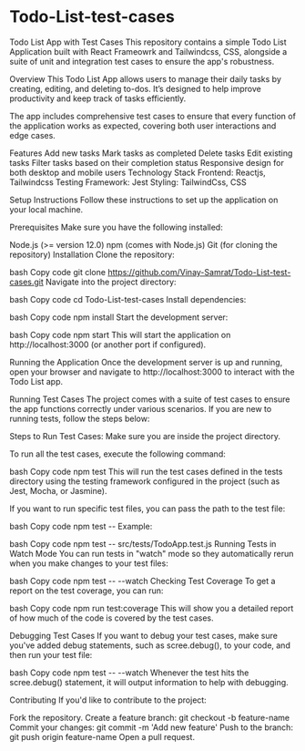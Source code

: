 # Todo-List-test-cases

Todo List App with Test Cases
This repository contains a simple Todo List Application built with React Frameowrk and Tailwindcss, CSS, alongside a suite of unit and integration test cases to ensure the app's robustness.

Overview
This Todo List App allows users to manage their daily tasks by creating, editing, and deleting to-dos. It’s designed to help improve productivity and keep track of tasks efficiently.

The app includes comprehensive test cases to ensure that every function of the application works as expected, covering both user interactions and edge cases.

Features
Add new tasks
Mark tasks as completed
Delete tasks
Edit existing tasks
Filter tasks based on their completion status
Responsive design for both desktop and mobile users
Technology Stack
Frontend: Reactjs, Tailwindcss
Testing Framework: Jest
Styling: TailwindCss, CSS

Setup Instructions
Follow these instructions to set up the application on your local machine.

Prerequisites
Make sure you have the following installed:

Node.js (>= version 12.0)
npm (comes with Node.js)
Git (for cloning the repository)
Installation
Clone the repository:

bash
Copy code
git clone https://github.com/Vinay-Samrat/Todo-List-test-cases.git
Navigate into the project directory:

bash
Copy code
cd Todo-List-test-cases
Install dependencies:

bash
Copy code
npm install
Start the development server:

bash
Copy code
npm start
This will start the application on http://localhost:3000 (or another port if configured).

Running the Application
Once the development server is up and running, open your browser and navigate to http://localhost:3000 to interact with the Todo List app.

Running Test Cases
The project comes with a suite of test cases to ensure the app functions correctly under various scenarios. If you are new to running tests, follow the steps below:

Steps to Run Test Cases:
Make sure you are inside the project directory.

To run all the test cases, execute the following command:

bash
Copy code
npm test
This will run the test cases defined in the tests directory using the testing framework configured in the project (such as Jest, Mocha, or Jasmine).

If you want to run specific test files, you can pass the path to the test file:

bash
Copy code
npm test -- <path to test file>
Example:

bash
Copy code
npm test -- src/tests/TodoApp.test.js
Running Tests in Watch Mode
You can run tests in "watch" mode so they automatically rerun when you make changes to your test files:

bash
Copy code
npm test -- --watch
Checking Test Coverage
To get a report on the test coverage, you can run:

bash
Copy code
npm run test:coverage
This will show you a detailed report of how much of the code is covered by the test cases.

Debugging Test Cases
If you want to debug your test cases, make sure you've added debug statements, such as scree.debug(), to your code, and then run your test file:

bash
Copy code
npm test -- --watch
Whenever the test hits the scree.debug() statement, it will output information to help with debugging.

Contributing
If you'd like to contribute to the project:

Fork the repository.
Create a feature branch: git checkout -b feature-name
Commit your changes: git commit -m 'Add new feature'
Push to the branch: git push origin feature-name
Open a pull request.
